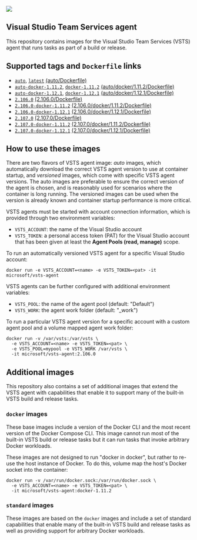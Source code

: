 ![](https://github.com/microsoft/vsts-agent/raw/master/docker/images/vsts.png)

## Visual Studio Team Services agent
This repository contains images for the Visual Studio Team Services (VSTS) agent that runs tasks as part of a build or release.

## Supported tags and `Dockerfile` links
- [`auto`](https://github.com/microsoft/vsts-agent/blob/master/docker/auto/Dockerfile), [`latest`](https://github.com/microsoft/vsts-agent/blob/master/docker/auto/Dockerfile) [(auto/Dockerfile)](https://github.com/microsoft/vsts-agent/blob/master/docker/auto/Dockerfile)
- [`auto-docker-1.11.2`](https://github.com/microsoft/vsts-agent/blob/master/docker/auto/docker/1.11.2/Dockerfile), [`docker-1.11.2`](https://github.com/microsoft/vsts-agent/blob/master/docker/auto/docker/1.11.2/Dockerfile) [(auto/docker/1.11.2/Dockerfile)](https://github.com/microsoft/vsts-agent/blob/master/docker/auto/docker/1.11.2/Dockerfile)
- [`auto-docker-1.12.1`](https://github.com/microsoft/vsts-agent/blob/master/docker/auto/docker/1.12.1/Dockerfile), [`docker-1.12.1`](https://github.com/microsoft/vsts-agent/blob/master/docker/auto/docker/1.12.1/Dockerfile) [(auto/docker/1.12.1/Dockerfile)](https://github.com/microsoft/vsts-agent/blob/master/docker/auto/docker/1.12.1/Dockerfile)
- [`2.106.0`](https://github.com/microsoft/vsts-agent/blob/master/docker/versioned/2.106.0/Dockerfile) [(2.106.0/Dockerfile)](https://github.com/microsoft/vsts-agent/blob/master/docker/versioned/2.106.0/Dockerfile)
- [`2.106.0-docker-1.11.2`](https://github.com/microsoft/vsts-agent/blob/master/docker/versioned/2.106.0/docker/1.11.2/Dockerfile) [(2.106.0/docker/1.11.2/Dockerfile)](https://github.com/microsoft/vsts-agent/blob/master/docker/versioned/2.106.0/docker/1.11.2/Dockerfile)
- [`2.106.0-docker-1.12.1`](https://github.com/microsoft/vsts-agent/blob/master/docker/versioned/2.106.0/docker/1.12.1/Dockerfile) [(2.106.0/docker/1.12.1/Dockerfile)](https://github.com/microsoft/vsts-agent/blob/master/docker/versioned/2.106.0/docker/1.12.1/Dockerfile)
- [`2.107.0`](https://github.com/microsoft/vsts-agent/blob/master/docker/versioned/2.107.0/Dockerfile) [(2.107.0/Dockerfile)](https://github.com/microsoft/vsts-agent/blob/master/docker/versioned/2.107.0/Dockerfile)
- [`2.107.0-docker-1.11.2`](https://github.com/microsoft/vsts-agent/blob/master/docker/versioned/2.107.0/docker/1.11.2/Dockerfile) [(2.107.0/docker/1.11.2/Dockerfile)](https://github.com/microsoft/vsts-agent/blob/master/docker/versioned/2.107.0/docker/1.11.2/Dockerfile)
- [`2.107.0-docker-1.12.1`](https://github.com/microsoft/vsts-agent/blob/master/docker/versioned/2.107.0/docker/1.12.1/Dockerfile) [(2.107.0/docker/1.12.1/Dockerfile)](https://github.com/microsoft/vsts-agent/blob/master/docker/versioned/2.107.0/docker/1.12.1/Dockerfile)

## How to use these images
There are two flavors of VSTS agent image: *auto* images, which automatically download the correct VSTS agent version to use at container startup, and *versioned* images, which come with specific VSTS agent versions. The auto images are preferable to ensure the correct version of the agent is chosen, and is reasonably used for scenarios where the container is long running. The versioned images can be used when the version is already known and container startup performance is more critical.

VSTS agents must be started with account connection information, which is provided through two environment variables:

- `VSTS_ACCOUNT`: the name of the Visual Studio account
- `VSTS_TOKEN`: a personal access token (PAT) for the Visual Studio account that has been given at least the **Agent Pools (read, manage)** scope.

To run an automatically versioned VSTS agent for a specific Visual Studio account:
```
docker run -e VSTS_ACCOUNT=<name> -e VSTS_TOKEN=<pat> -it microsoft/vsts-agent
```

VSTS agents can be further configured with additional environment variables:

- `VSTS_POOL`: the name of the agent pool (default: "Default")
- `VSTS_WORK`: the agent work folder (default: "_work")

To run a particular VSTS agent version for a specific account with a custom agent pool and a volume mapped agent work folder:
```
docker run -v /var/vsts:/var/vsts \
  -e VSTS_ACCOUNT=<name> -e VSTS_TOKEN=<pat> \
  -e VSTS_POOL=mypool -e VSTS_WORK /var/vsts \
  -it microsoft/vsts-agent:2.106.0
```

## Additional images
This repository also contains a set of additional images that extend the VSTS agent with capabilities that enable it to support many of the built-in VSTS build and release tasks.

### `docker` images
These base images include a version of the Docker CLI and the most recent version of the Docker Compose CLI. This image cannot run most of the built-in VSTS build or release tasks but it can run tasks that invoke arbitrary Docker workloads.

These images are not designed to run "docker in docker", but rather to re-use the host instance of Docker. To do this, volume map the host's Docker socket into the container:
```
docker run -v /var/run/docker.sock:/var/run/docker.sock \
  -e VSTS_ACCOUNT=<name> -e VSTS_TOKEN=<pat> \
  -it microsoft/vsts-agent:docker-1.11.2
```

### `standard` images
These images are based on the `docker` images and include a set of standard capabilities that enable many of the built-in VSTS build and release tasks as well as providing support for arbitrary Docker workloads.